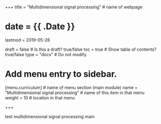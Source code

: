 +++
title = "Multidimensional signal processing"         # name of webpage

# date = {{ .Date }}
lastmod = 2019-05-28

draft = false  # Is this a draft? true/false
toc = true  # Show table of contents? true/false
type = "docs"  # Do not modify.

# Add menu entry to sidebar.
[menu.curriculum]                       # name of menu section (main module)
  name = "Multidimensional signal processing"        # name of this item in that menu
  weight = 10                           # location in that menu

+++

test multidimensional signal processing main
